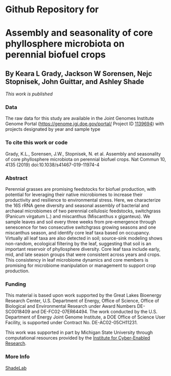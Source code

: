 # Github Repository for
# Assembly and seasonality of core phyllosphere microbiota on perennial biofuel crops
## By Keara L Grady, Jackson W Sorensen, Nejc Stopnisek, John Guittar, and Ashley Shade


<i> This work is published </i>

### Data
The raw data for this study are available in the Joint Genomes Institute Genome Portal (https://genome.jgi.doe.gov/portal/ Project ID [1139694](https://genome.jgi.doe.gov/portal/SwiandphylliTags_FD/SwiandphylliTags_FD.info.html)) with projects designated by year and sample type


### To cite this work or code
Grady, K.L., Sorensen, J.W., Stopnisek, N. et al. Assembly and seasonality of core phyllosphere microbiota on perennial biofuel crops. Nat Commun 10, 4135 (2019) doi:10.1038/s41467-019-11974-4


### Abstract

Perennial grasses are promising feedstocks for biofuel production, with potential for leveraging their native microbiomes to increase their productivity and resilience to environmental stress. Here, we characterize the 16S rRNA gene diversity and seasonal assembly of bacterial and archaeal microbiomes of two perennial cellulosic feedstocks, switchgrass (Panicum virgatum L.) and miscanthus (Miscanthus x giganteus). We sample leaves and soil every three weeks from pre-emergence through senescence for two consecutive switchgrass growing seasons and one miscanthus season, and identify core leaf taxa based on occupancy. Virtually all leaf taxa are also detected in soil; source-sink modeling shows non-random, ecological filtering by the leaf, suggesting that soil is an important reservoir of phyllosphere diversity. Core leaf taxa include early, mid, and late season groups that were consistent across years and crops. This consistency in leaf microbiome dynamics and core members is promising for microbiome manipulation or management to support crop production.


### Funding
This material is based upon work supported by the Great Lakes Bioenergy Research Center, U.S. Department of Energy, Office of Science, Office of Biological and Environmental Research under Award Numbers DE-SC0018409 and DE-FC02-07ER64494. The work conducted by the U.S. Department of Energy Joint Genome Institute, a DOE Office of Science User Facility, is supported under Contract No. DE-AC02-05CH11231.

This work was supported in part by Michigan State University through computational resources provided by the [Institute for Cyber-Enabled Research](https://icer.msu.edu/). 

### More Info
[ShadeLab](http://ashley17061.wixsite.com/shadelab/home)
